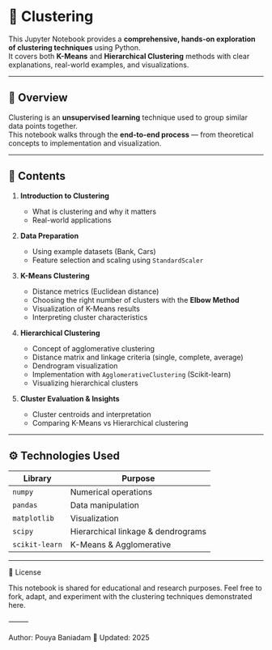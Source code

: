 # 🧠 Clustering

This Jupyter Notebook provides a **comprehensive, hands-on exploration of clustering techniques** using Python.  
It covers both **K-Means** and **Hierarchical Clustering** methods with clear explanations, real-world examples, and visualizations.

---

## 📘 Overview

Clustering is an **unsupervised learning** technique used to group similar data points together.  
This notebook walks through the **end-to-end process** — from theoretical concepts to implementation and visualization.

---

## 🧩 Contents

1. **Introduction to Clustering**
   - What is clustering and why it matters
   - Real-world applications

2. **Data Preparation**
   - Using example datasets (Bank, Cars)
   - Feature selection and scaling using `StandardScaler`

3. **K-Means Clustering**
   - Distance metrics (Euclidean distance)
   - Choosing the right number of clusters with the **Elbow Method**
   - Visualization of K-Means results
   - Interpreting cluster characteristics

4. **Hierarchical Clustering**
   - Concept of agglomerative clustering
   - Distance matrix and linkage criteria (single, complete, average)
   - Dendrogram visualization
   - Implementation with `AgglomerativeClustering` (Scikit-learn)
   - Visualizing hierarchical clusters

5. **Cluster Evaluation & Insights**
   - Cluster centroids and interpretation
   - Comparing K-Means vs Hierarchical clustering

---

## ⚙️ Technologies Used

| Library | Purpose |
|----------|----------|
| `numpy` | Numerical operations |
| `pandas` | Data manipulation |
| `matplotlib` | Visualization |
| `scipy` | Hierarchical linkage & dendrograms |
| `scikit-learn` | K-Means & Agglomerative |

---

🧾 License

This notebook is shared for educational and research purposes.
Feel free to fork, adapt, and experiment with the clustering techniques demonstrated here.

⸻

Author: Pouya Baniadam
📅 Updated: 2025

